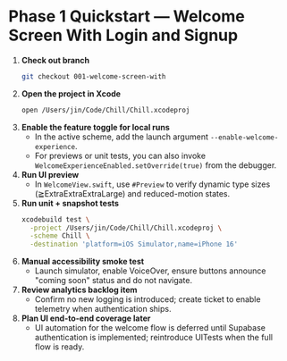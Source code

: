 # Phase 1 Quickstart — Welcome Screen With Login and Signup

1. **Check out branch**
   ```bash
   git checkout 001-welcome-screen-with
   ```
2. **Open the project in Xcode**
   ```bash
   open /Users/jin/Code/Chill/Chill.xcodeproj
   ```
3. **Enable the feature toggle for local runs**
   - In the active scheme, add the launch argument `--enable-welcome-experience`.
   - For previews or unit tests, you can also invoke `WelcomeExperienceEnabled.setOverride(true)` from the debugger.
4. **Run UI preview**
   - In `WelcomeView.swift`, use `#Preview` to verify dynamic type sizes (≧ExtraExtraExtraLarge) and reduced-motion states.
5. **Run unit + snapshot tests**
   ```bash
   xcodebuild test \
     -project /Users/jin/Code/Chill/Chill.xcodeproj \
     -scheme Chill \
     -destination 'platform=iOS Simulator,name=iPhone 16'
   ```
6. **Manual accessibility smoke test**
   - Launch simulator, enable VoiceOver, ensure buttons announce "coming soon" status and do not navigate.
7. **Review analytics backlog item**
   - Confirm no new logging is introduced; create ticket to enable telemetry when authentication ships.
8. **Plan UI end-to-end coverage later**
   - UI automation for the welcome flow is deferred until Supabase authentication is implemented; reintroduce UITests when the full flow is ready.
